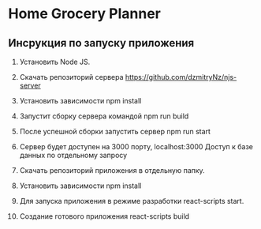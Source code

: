 # Home Grocery Planner

## Инсрукция по запуску приложения

1. Установить Node JS.
2. Скачать репозиторий сервера https://github.com/dzmitryNz/njs-server
3. Установить зависимости npm install
4. Запустит сборку сервера командой npm run build
5. После успешной сборки запустить сервер npm run start
6. Сервер будет доступен на 3000 порту, localhost:3000
    Доступ к базе данных по отдельному запросу

7. Скачать репозиторий приложения в отдельную папку.
8. Установить зависимости npm install
9. Для запуска приложения в режиме разработки react-scripts start.
10. Создание готового приложения react-scripts build